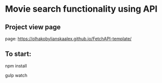 # Movie search functionality using API

## Project view page
page: https://olhakobylianskaalex.github.io/FetchAPI-template/

## To start: 
npm install 

gulp watch

